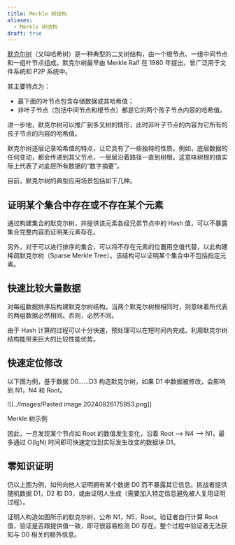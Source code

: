 ```yaml
---
title: Merkle 树结构
aliases:
  - Merkle 树结构
draft: true
---
```

[默克尔树](https://en.wikipedia.org/wiki/Merkle_tree)（又叫哈希树）是一种典型的二叉树结构，由一个根节点、一组中间节点和一组叶节点组成。默克尔树最早由 Merkle Ralf 在 1980 年提出，曾广泛用于文件系统和 P2P 系统中。

其主要特点为：
- 最下面的叶节点包含存储数据或其哈希值；
- 非叶子节点（包括中间节点和根节点）都是它的两个孩子节点内容的哈希值。

进一步地，默克尔树可以推广到多叉树的情形，此时非叶子节点的内容为它所有的孩子节点的内容的哈希值。

默克尔树逐层记录哈希值的特点，让它具有了一些独特的性质。例如，底层数据的任何变动，都会传递到其父节点，一层层沿着路径一直到树根。这意味树根的值实际上代表了对底层所有数据的“数字摘要”。

目前，默克尔树的典型应用场景包括如下几种。

## 证明某个集合中存在或不存在某个元素

通过构建集合的默克尔树，并提供该元素各级兄弟节点中的 Hash 值，可以不暴露集合完整内容而证明某元素存在。

另外，对于可以进行排序的集合，可以将不存在元素的位置用空值代替，以此构建稀疏默克尔树（Sparse Merkle Tree）。该结构可以证明某个集合中不包括指定元素。

## 快速比较大量数据

对每组数据排序后构建默克尔树结构。当两个默克尔树根相同时，则意味着所代表的两组数据必然相同。否则，必然不同。

由于 Hash 计算的过程可以十分快速，预处理可以在短时间内完成。利用默克尔树结构能带来巨大的比较性能优势。

## 快速定位修改

以下图为例，基于数据 D0……D3 构造默克尔树，如果 D1 中数据被修改，会影响到 N1，N4 和 Root。

![[../Images/Pasted image 20240826175953.png]]

Merkle 树示例

因此，一旦发现某个节点如 Root 的数值发生变化，沿着 Root --> N4 --> N1，最多通过 O(lgN) 时间即可快速定位到实际发生改变的数据块 D1。

## 零知识证明

仍以上图为例，如何向他人证明拥有某个数据 D0 而不暴露其它信息。挑战者提供随机数据 D1，D2 和 D3，或由证明人生成（需要加入特定信息避免被人复用证明过程）。

证明人构造如图所示的默克尔树，公布 N1，N5，Root。验证者自行计算 Root 值，验证是否跟提供值一致，即可很容易检测 D0 存在。整个过程中验证者无法获知与 D0 相关的额外信息。